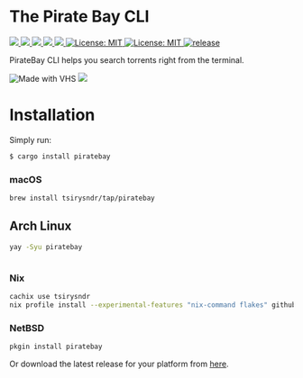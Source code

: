 # The Pirate Bay CLI

<p>
  <a href="https://flakehub.com/flake/tsirysndr/piratebay" target="_blank">
    <img src="https://img.shields.io/endpoint?url=https://flakehub.com/f/tsirysndr/piratebay/badge" />
  </a>
   <a href="https://flakestry.dev/flake/github/tsirysndr/piratebay" target="_blank">
    <img src="https://flakestry.dev/api/badge/flake/github/tsirysndr/piratebay" />
  </a>
  <a href="https://crates.io/crates/piratebay" target="_blank">
    <img src="https://img.shields.io/crates/v/piratebay.svg" />
  </a>
  <a href="https://crates.io/crates/piratebay" target="_blank">
    <img src="https://img.shields.io/crates/dr/piratebay" />
  </a>
  <a href="https://docs.rs/piratebay" target="_blank">
    <img src="https://docs.rs/piratebay/badge.svg" />
  </a>
  <a href="LICENSE" target="_blank">
    <img alt="License: MIT" src="https://img.shields.io/badge/License-MIT-blue.svg" />
  </a>
  <a href="https://github.com/tsirysndr/piratebay/actions/workflows/release.yml" target="_blank">
    <img alt="License: MIT" src="https://github.com/tsirysndr/piratebay/actions/workflows/release.yml/badge.svg" />
  </a>
  <a href="https://github.com/tsirysndr/piratebay/actions/workflows/rust-clippy.yml" target="_blank">
    <img alt="release" src="https://github.com/tsirysndr/piratebay/actions/workflows/rust-clippy.yml/badge.svg?branch=master" />
  </a>
</p>

PirateBay CLI helps you search torrents right from the terminal.

  <img src="https://vhs.charm.sh/vhs-6sDgMICizW9RTfFPPnaoed.gif" alt="Made with VHS">
  <a href="https://vhs.charm.sh">
    <img src="https://stuff.charm.sh/vhs/badge.svg">
  </a>

# Installation

Simply run:

```bash
$ cargo install piratebay
```

### macOS

```bash
brew install tsirysndr/tap/piratebay
```

## Arch Linux

```bash
yay -Syu piratebay
```
```
```

### Nix

```bash
cachix use tsirysndr
nix profile install --experimental-features "nix-command flakes" github:tsirysndr/piratebay
```

### NetBSD
```bash
pkgin install piratebay
```

Or download the latest release for your platform from [here](https://github.com/tsirysndr/piratebay/releases).

